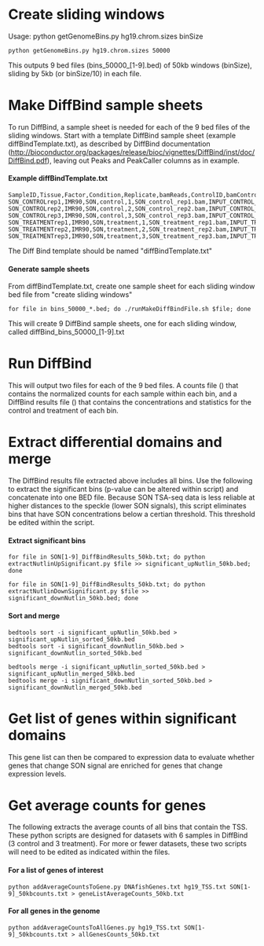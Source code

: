 # Create sliding windows
Usage: python getGenomeBins.py hg19.chrom.sizes binSize
```
python getGenomeBins.py hg19.chrom.sizes 50000
```
This outputs 9 bed files (bins_50000_[1-9].bed) of 50kb windows (binSize), sliding by 5kb (or binSize/10) in each file. 

# Make DiffBind sample sheets
To run DiffBind, a sample sheet is needed for each of the 9 bed files of the sliding windows. Start with a template DiffBind sample sheet (example diffBindTemplate.txt), as described by DiffBind documentation (http://bioconductor.org/packages/release/bioc/vignettes/DiffBind/inst/doc/DiffBind.pdf), leaving out Peaks and PeakCaller columns as in example.

#### Example diffBindTemplate.txt
```
SampleID,Tissue,Factor,Condition,Replicate,bamReads,ControlID,bamControl,Peaks,PeakCaller
SON_CONTROLrep1,IMR90,SON,control,1,SON_control_rep1.bam,INPUT_CONTROL_rep1,INPUT_control_rep1.bam
SON_CONTROLrep2,IMR90,SON,control,2,SON_control_rep2.bam,INPUT_CONTROL_rep2,INPUT_control_rep2.bam
SON_CONTROLrep3,IMR90,SON,control,3,SON_control_rep3.bam,INPUT_CONTROL_rep3,INPUT_control_rep3.bam
SON_TREATMENTrep1,IMR90,SON,treatment,1,SON_treatment_rep1.bam,INPUT_TREATMENT_rep1,INPUT_treatment_rep1.bam
SON_TREATMENTrep2,IMR90,SON,treatment,2,SON_treatment_rep2.bam,INPUT_TREATMENT_rep2,INPUT_treatment_rep2.bam
SON_TREATMENTrep3,IMR90,SON,treatment,3,SON_treatment_rep3.bam,INPUT_TREATMENT_rep3,INPUT_treatment_rep3.bam
```
The Diff Bind template should be named "diffBindTemplate.txt"

#### Generate sample sheets
From diffBindTemplate.txt, create one sample sheet for each sliding window bed file from "create sliding windows"
```
for file in bins_50000_*.bed; do ./runMakeDiffBindFile.sh $file; done
```
This will create 9 DiffBind sample sheets, one for each sliding window, called diffBind_bins_50000_[1-9].txt

# Run DiffBind
This will output two files for each of the 9 bed files. A counts file () that contains the normalized counts for each sample within each bin, and a DiffBind results file () that contains the concentrations and statistics for the control and treatment of each bin. 
# Extract differential domains and merge
The DiffBind results file extracted above includes all bins. Use the following to extract the significant bins (p-value can be altered within script) and concatenate into one BED file. Because SON TSA-seq data is less reliable at higher distances to the speckle (lower SON signals), this script eliminates bins that have SON concentrations below a certian threshold. This threshold be edited within the script.
#### Extract significant bins
```
for file in SON[1-9]_DiffBindResults_50kb.txt; do python extractNutlinUpSignificant.py $file >> significant_upNutlin_50kb.bed; done

for file in SON[1-9]_DiffBindResults_50kb.txt; do python extractNutlinDownSignificant.py $file >> significant_downNutlin_50kb.bed; done
```
#### Sort and merge
```
bedtools sort -i significant_upNutlin_50kb.bed > significant_upNutlin_sorted_50kb.bed
bedtools sort -i significant_downNutlin_50kb.bed > significant_downNutlin_sorted_50kb.bed 

bedtools merge -i significant_upNutlin_sorted_50kb.bed > significant_upNutlin_merged_50kb.bed
bedtools merge -i significant_downNutlin_sorted_50kb.bed > significant_downNutlin_merged_50kb.bed
```
# Get list of genes within significant domains
This gene list can then be compared to expression data to evaluate whether genes that change SON signal are enriched for genes that change expression levels.
# Get average counts for genes
The following extracts the average counts of all bins that contain the TSS. These python scripts are designed for datasets with 6 samples in DiffBind (3 control and 3 treatment). For more or fewer datasets, these two scripts will need to be edited as indicated within the files.
#### For a list of genes of interest
```
python addAverageCountsToGene.py DNAfishGenes.txt hg19_TSS.txt SON[1-9]_50kbcounts.txt > geneListAverageCounts_50kb.txt
```
#### For all genes in the genome
```
python addAverageCountsToAllGenes.py hg19_TSS.txt SON[1-9]_50kbcounts.txt > allGenesCounts_50kb.txt
```
